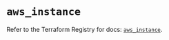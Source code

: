 # `aws_instance`

Refer to the Terraform Registry for docs: [`aws_instance`](https://registry.terraform.io/providers/hashicorp/aws/6.9.0/docs/resources/instance).
